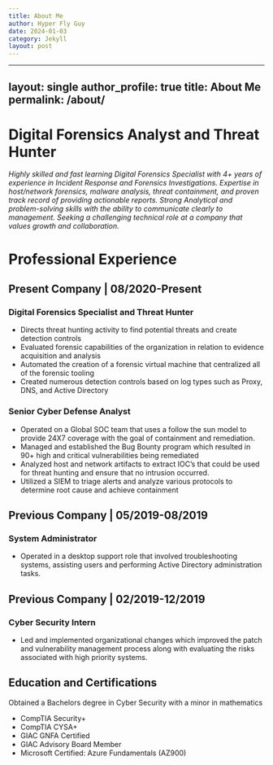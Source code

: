 ```yaml
---
title: About Me
author: Hyper Fly Guy
date: 2024-01-03
category: Jekyll
layout: post
---
```


---
layout: single
author_profile: true
title: About Me
permalink: /about/
---

# Digital Forensics Analyst and Threat Hunter

*Highly skilled and fast learning Digital Forensics Specialist with 4+ years of experience in Incident Response and Forensics Investigations. Expertise in host/network forensics, malware analysis, threat containment, and proven track record of providing actionable reports. Strong Analytical and problem-solving skills with the ability to communicate clearly to management. Seeking a challenging technical role at a company that values growth and collaboration.*

# Professional Experience

## Present Company | 08/2020-Present

### Digital Forensics Specialist and Threat Hunter

- Directs threat hunting activity to find potential threats and create detection controls
- Evaluated forensic capabilities of the organization in relation to evidence acquisition and analysis
- Automated the creation of a forensic virtual machine that centralized all of the forensic tooling
- Created numerous detection controls based on log types such as Proxy, DNS, and Active Directory


### Senior Cyber Defense Analyst

- Operated on a Global SOC team that uses a follow the sun model to provide 24X7 coverage with the goal of containment and remediation.
- Managed and established the Bug Bounty program which resulted in 90+ high and critical vulnerabilities being remediated
- Analyzed host and network artifacts to extract IOC’s that could be used for threat hunting and ensure that no intrusion occurred.
- Utilized a SIEM to triage alerts and analyze various protocols to determine root cause and achieve containment


## Previous Company | 05/2019-08/2019

### System Administrator

- Operated in a desktop support role that involved troubleshooting systems, assisting users and performing Active Directory administration tasks.

## Previous Company | 02/2019-12/2019

### Cyber Security Intern

- Led and implemented organizational changes which improved the patch and vulnerability management process along with evaluating the risks associated with high priority systems.

## Education and Certifications
Obtained a Bachelors degree in Cyber Security with a minor in mathematics

- CompTIA Security+ 
- CompTIA CYSA+ 
- GIAC GNFA Certified
- GIAC Advisory Board Member
- Microsoft Certified: Azure Fundamentals (AZ900)

